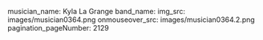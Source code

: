musician_name: Kyla La Grange
band_name: 
img_src: images/musician0364.png
onmouseover_src: images/musician0364.2.png
pagination_pageNumber: 2129